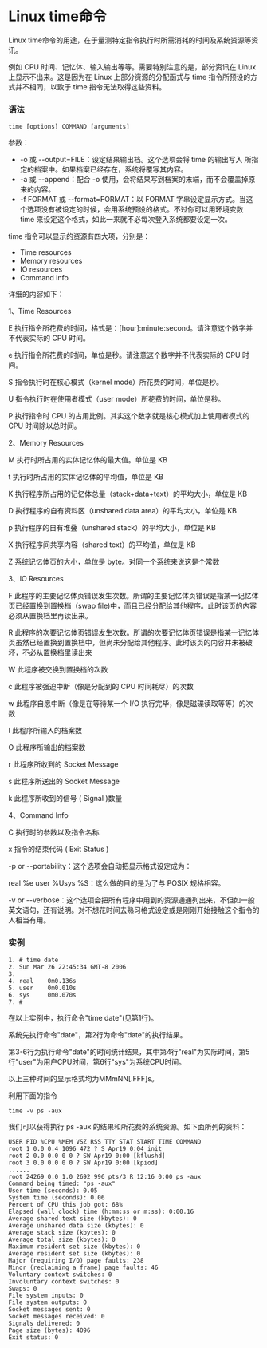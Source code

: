 # Linux time命令

Linux time命令的用途，在于量测特定指令执行时所需消耗的时间及系统资源等资讯。

例如 CPU 时间、记忆体、输入输出等等。需要特别注意的是，部分资讯在 Linux 上显示不出来。这是因为在 Linux 上部分资源的分配函式与 time 指令所预设的方式并不相同，以致于 time 指令无法取得这些资料。

### 语法

    time [options] COMMAND [arguments]

参数：

- -o 或 --output=FILE：设定结果输出档。这个选项会将 time 的输出写入 所指定的档案中。如果档案已经存在，系统将覆写其内容。
- -a 或 --append：配合 -o 使用，会将结果写到档案的末端，而不会覆盖掉原来的内容。
- -f FORMAT 或 --format=FORMAT：以 FORMAT 字串设定显示方式。当这个选项没有被设定的时候，会用系统预设的格式。不过你可以用环境变数 time 来设定这个格式，如此一来就不必每次登入系统都要设定一次。

time 指令可以显示的资源有四大项，分别是：

- Time resources
- Memory resources
- IO resources
- Command info

详细的内容如下：

1、Time Resources

E 执行指令所花费的时间，格式是：[hour]:minute:second。请注意这个数字并不代表实际的 CPU 时间。

e 执行指令所花费的时间，单位是秒。请注意这个数字并不代表实际的 CPU 时间。

S 指令执行时在核心模式（kernel mode）所花费的时间，单位是秒。

U 指令执行时在使用者模式（user mode）所花费的时间，单位是秒。

P 执行指令时 CPU 的占用比例。其实这个数字就是核心模式加上使用者模式的 CPU 时间除以总时间。

2、Memory Resources

M 执行时所占用的实体记忆体的最大值。单位是 KB

t 执行时所占用的实体记忆体的平均值，单位是 KB

K 执行程序所占用的记忆体总量（stack+data+text）的平均大小，单位是 KB

D 执行程序的自有资料区（unshared data area）的平均大小，单位是 KB

p 执行程序的自有堆叠（unshared stack）的平均大小，单位是 KB

X 执行程序间共享内容（shared text）的平均值，单位是 KB

Z 系统记忆体页的大小，单位是 byte。对同一个系统来说这是个常数

3、IO Resources

F 此程序的主要记忆体页错误发生次数。所谓的主要记忆体页错误是指某一记忆体页已经置换到置换档（swap file)中，而且已经分配给其他程序。此时该页的内容必须从置换档里再读出来。

R 此程序的次要记忆体页错误发生次数。所谓的次要记忆体页错误是指某一记忆体页虽然已经置换到置换档中，但尚未分配给其他程序。此时该页的内容并未被破坏，不必从置换档里读出来

W 此程序被交换到置换档的次数

c 此程序被强迫中断（像是分配到的 CPU 时间耗尽）的次数

w 此程序自愿中断（像是在等待某一个 I/O 执行完毕，像是磁碟读取等等）的次数

I 此程序所输入的档案数

O 此程序所输出的档案数

r 此程序所收到的 Socket Message

s 此程序所送出的 Socket Message

k 此程序所收到的信号 ( Signal )数量

4、Command Info

C 执行时的参数以及指令名称

x 指令的结束代码 ( Exit Status )

-p or --portability：这个选项会自动把显示格式设定成为：

real %e user %Usys %S：这么做的目的是为了与 POSIX 规格相容。

-v or --verbose：这个选项会把所有程序中用到的资源通通列出来，不但如一般英文语句，还有说明。对不想花时间去熟习格式设定或是刚刚开始接触这个指令的人相当有用。

### 实例

    1. # time date
    2. Sun Mar 26 22:45:34 GMT-8 2006
    3. 
    4. real    0m0.136s
    5. user    0m0.010s
    6. sys     0m0.070s
    7. #
    

在以上实例中，执行命令"time date"(见第1行)。

系统先执行命令"date"，第2行为命令"date"的执行结果。

第3-6行为执行命令"date"的时间统计结果，其中第4行"real"为实际时间，第5行"user"为用户CPU时间，第6行"sys"为系统CPU时间。

以上三种时间的显示格式均为MMmNN[.FFF]s。

利用下面的指令

    time -v ps -aux

我们可以获得执行 ps -aux 的结果和所花费的系统资源。如下面所列的资料：

    USER PID %CPU %MEM VSZ RSS TTY STAT START TIME COMMAND
    root 1 0.0 0.4 1096 472 ? S Apr19 0:04 init
    root 2 0.0 0.0 0 0 ? SW Apr19 0:00 [kflushd]
    root 3 0.0 0.0 0 0 ? SW Apr19 0:00 [kpiod]
    ......
    root 24269 0.0 1.0 2692 996 pts/3 R 12:16 0:00 ps -aux
    Command being timed: "ps -aux"
    User time (seconds): 0.05
    System time (seconds): 0.06
    Percent of CPU this job got: 68%
    Elapsed (wall clock) time (h:mm:ss or m:ss): 0:00.16
    Average shared text size (kbytes): 0
    Average unshared data size (kbytes): 0
    Average stack size (kbytes): 0
    Average total size (kbytes): 0
    Maximum resident set size (kbytes): 0
    Average resident set size (kbytes): 0
    Major (requiring I/O) page faults: 238
    Minor (reclaiming a frame) page faults: 46
    Voluntary context switches: 0
    Involuntary context switches: 0
    Swaps: 0
    File system inputs: 0
    File system outputs: 0
    Socket messages sent: 0
    Socket messages received: 0
    Signals delivered: 0
    Page size (bytes): 4096
    Exit status: 0
    